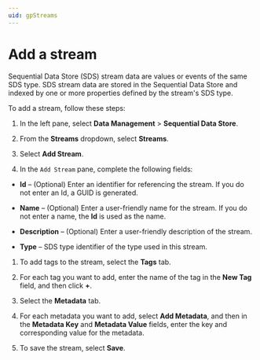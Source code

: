 ```yaml
---
uid: gpStreams
---
```


# Add a stream

Sequential Data Store (SDS) stream data are values or events of the same SDS type. SDS stream data are stored in the Sequential Data Store and indexed by one or more properties defined by the stream's SDS type. 

To add a stream, follow these steps:

1. In the left pane, select **Data Management** > **Sequential Data Store**.
   
1. From the **Streams** dropdown, select **Streams**.
 
1. Select **Add Stream**.

1. In the `Add Stream` pane, complete the following fields:

 - **Id** &ndash; (Optional) Enter an identifier for referencing the stream. If you do not enter an Id, a GUID is generated.
   
 - **Name** &ndash; (Optional) Enter a user-friendly name for the stream. If you do not enter a name, the **Id** is used as the name. 
   
 - **Description** &ndash; (Optional) Enter a user-friendly description of the stream.
   
 - **Type** &ndash; SDS type identifier of the type used in this stream.

1. To add tags to the stream, select the **Tags** tab.

1. For each tag you want to add, enter the name of the tag in the **New Tag** field, and then click **+**. 

1. Select the **Metadata** tab.

1. For each metadata you want to add, select **Add Metadata**, and then in the **Metadata Key** and **Metadata Value** fields, enter the key and corresponding value for the metadata.

1. To save the stream, select **Save**.
